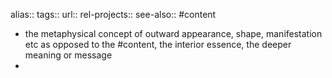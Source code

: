 alias::
tags::
url:: 
rel-projects::
see-also:: #content

- the metaphysical concept of outward appearance, shape, manifestation etc as opposed to the #content, the interior essence, the deeper meaning or message
-